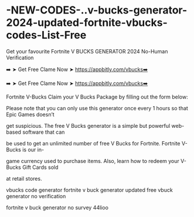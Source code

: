 # -NEW-CODES-..v-bucks-generator-2024-updated-fortnite-vbucks-codes-List-Free

Get your favourite Fortnite V BUCKS GENERATOR 2024 No-Human Verification

➡️ ➤ Get Free Clame Now ➤ https://appbitly.com/vbucks➡️

➡️ ➤ Get Free Clame Now ➤ https://appbitly.com/vbucks➡️

Fortnite V-Bucks Claim your V Bucks Package by filling out the form below:


 
Please note that you can only use this generator once every 1 hours so that Epic Games doesn’t



 
get suspicious. The free V Bucks generator is a simple but powerful web-based software that can


 

 
be used to get an unlimited number of free V Bucks for Fortnite. Fortnite V-Bucks is our in-

 

 
game currency used to purchase items. Also, learn how to redeem your V-Bucks Gift Cards sold

 


 
at retail stores.

 


 
vbucks code generator fortnite v buck generator updated free vbuck generator no verification
 
fortnite v buck generator no survey 44lioo
